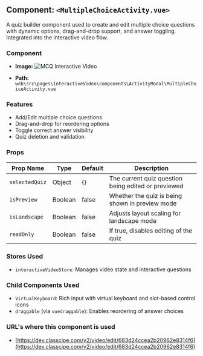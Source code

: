 
## Component: `<MultipleChoiceActivity.vue>`

A quiz builder component used to create and edit multiple choice questions with dynamic options, drag-and-drop support, and answer toggling. Integrated into the interactive video flow.

### Component

* **Image:** ![MCQ Interactive Video](https://github.com/user-attachments/assets/94dee41d-0be5-4315-9243-1f7d1af69a4c)

* **Path:** `web\src\pages\InteractiveVideo\components\ActivityModal\MultipleChoiceActivity.vue`

### Features

* Add/Edit multiple choice questions
* Drag-and-drop for reordering options
* Toggle correct answer visibility
* Quiz deletion and validation

### Props

| Prop Name      | Type    | Default | Description                                         |
| -------------- | ------- | ------- | --------------------------------------------------- |
| `selectedQuiz` | Object  | {}      | The current quiz question being edited or previewed |
| `isPreview`    | Boolean | false   | Whether the quiz is being shown in preview mode     |
| `isLandscape`  | Boolean | false   | Adjusts layout scaling for landscape mode           |
| `readOnly`     | Boolean | false   | If true, disables editing of the quiz               |

### Stores Used

* `interactiveVideoStore`: Manages video state and interactive questions

### Child Components Used

* `VirtualKeyboard`: Rich input with virtual keyboard and slot-based control icons
* `draggable` (via `vuedraggable`): Enables reordering of answer choices

### URL's where this component is used

* [https://dev.classcipe.com/v2/video/edit/683d24ccea2b20962e8314f6](https://dev.classcipe.com/v2/video/edit/683d24ccea2b20962e8314f6)

